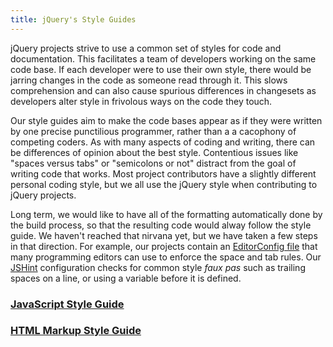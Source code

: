 ```yaml
---
title: jQuery's Style Guides
---
```


jQuery projects strive to use a common set of styles for code and documentation. This facilitates a team of developers working on the same code base. If each developer were to use their own style, there would be jarring changes in the code as someone read through it. This slows comprehension and can also cause spurious differences in changesets as developers alter style in frivolous ways on the code they touch. 

Our style guides aim to make the code bases appear as if they were written by one precise punctilious programmer, rather than a a cacophony of competing coders. As with many aspects of coding and writing, there can be differences of opinion about the best style. Contentious issues like "spaces versus tabs" or "semicolons or not" distract from the goal of writing code that works. Most project contributors have a slightly different personal coding style, but we all use the jQuery style when contributing to jQuery projects.

Long term, we would like to have all of the formatting automatically done by the build process, so that the resulting code would alway follow the style guide. We haven't reached that nirvana yet, but we have taken a few steps in that direction. For example, our projects contain an [EditorConfig file](http://editorconfig.org) that many programming editors can use to enforce the space and tab rules. Our [JSHint](http://www.jshint.com/about/) configuration checks for common style _faux pas_ such as trailing spaces on a line, or using a variable before it is defined.

### [JavaScript Style Guide](/style-guide/js/)

### [HTML Markup Style Guide](/style-guide/html/)

